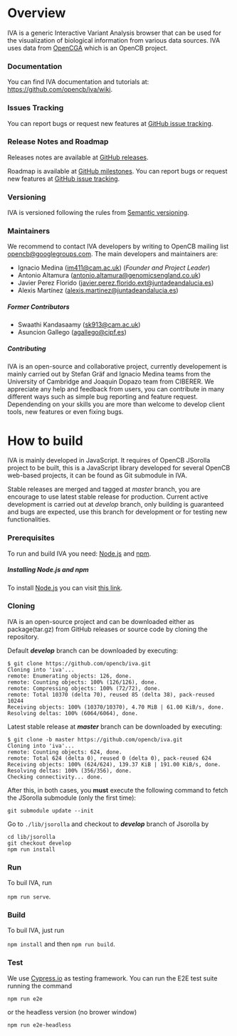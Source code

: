 # Overview
IVA is a generic Interactive Variant Analysis browser that can be used for the visualization of biological information from various data sources. IVA uses data from [OpenCGA](https://github.com/opencb/opencga) which is an OpenCB project.

### Documentation
You can find IVA documentation and tutorials at: https://github.com/opencb/iva/wiki.

### Issues Tracking
You can report bugs or request new features at [GitHub issue tracking](https://github.com/opencb/iva/issues).

### Release Notes and Roadmap
Releases notes are available at [GitHub releases](https://github.com/opencb/iva/releases).

Roadmap is available at [GitHub milestones](https://github.com/opencb/iva/milestones). You can report bugs or request new features at [GitHub issue tracking](https://github.com/opencb/iva/issues).

### Versioning
IVA is versioned following the rules from [Semantic versioning](http://semver.org/).

### Maintainers
We recommend to contact IVA developers by writing to OpenCB mailing list opencb@googlegroups.com. The main developers and maintainers are:
* Ignacio Medina (im411@cam.ac.uk) (_Founder and Project Leader_)
* Antonio Altamura (antonio.altamura@genomicsengland.co.uk)
* Javier Perez Florido (javier.perez.florido.ext@juntadeandalucia.es)
* Alexis Martínez (alexis.martinez@juntadeandalucia.es)

##### Former Contributors
* Swaathi Kandasaamy (sk913@cam.ac.uk)
* Asuncion Gallego (agallego@cipf.es)

##### Contributing
IVA is an open-source and collaborative project, currently developement is mainly carried out by Stefan Gräf and Ignacio Medina teams from the University of Cambridge and Joaquin Dopazo team from CIBERER. We appreciate any help and feedback from users, you can contribute in many different ways such as simple bug reporting and feature request. Dependending on your skills you are more than welcome to develop client tools, new features or even fixing bugs.

# How to build
IVA is mainly developed in JavaScript. It requires of OpenCB JSorolla project to be built, this is a JavaScript library developed for several OpenCB web-based projects, it can be found as Git submodule in IVA.

Stable releases are merged and tagged at _master_ branch, you are encourage to use latest stable release for production. Current active development is carried out at _develop_ branch, only building is guaranteed and bugs are expected, use this branch for development or for testing new functionalities.

### Prerequisites
To run and build IVA you need: [Node.js](https://nodejs.org/en/) and [npm](https://www.npmjs.com/).

##### Installing Node.js and npm
To install [Node.js](https://nodejs.org/en/) you can visit [this link](http://blog.teamtreehouse.com/install-node-js-npm-linux).

### Cloning
IVA is an open-source project and can be downloaded either as package(tar.gz) from GitHub releases or source code by cloning the repository.

Default ***develop*** branch can be downloaded by executing:

```
$ git clone https://github.com/opencb/iva.git
Cloning into 'iva'...
remote: Enumerating objects: 126, done.
remote: Counting objects: 100% (126/126), done.
remote: Compressing objects: 100% (72/72), done.
remote: Total 10370 (delta 70), reused 85 (delta 38), pack-reused 10244
Receiving objects: 100% (10370/10370), 4.70 MiB | 61.00 KiB/s, done.
Resolving deltas: 100% (6064/6064), done.
```

Latest stable release at ***master*** branch can be downloaded by executing:

```
$ git clone -b master https://github.com/opencb/iva.git
Cloning into 'iva'...
remote: Counting objects: 624, done.
remote: Total 624 (delta 0), reused 0 (delta 0), pack-reused 624
Receiving objects: 100% (624/624), 139.37 KiB | 191.00 KiB/s, done.
Resolving deltas: 100% (356/356), done.
Checking connectivity... done.
```

After this, in both cases, you **must** execute the following command to fetch the JSorolla submodule (only the first time):
 
```
git submodule update --init
```

Go to `./lib/jsorolla` and checkout to ***develop*** branch of Jsorolla by 

```
cd lib/jsorolla
git checkout develop
npm run install
```

### Run
To buil IVA, run

`
npm run serve
`.

### Build
To buil IVA, just run

`
npm install
` and then `
npm run build
`.

### Test
We use [Cypress.io](https://www.cypress.io/) as testing framework. You can run the E2E test suite running the command
```
npm run e2e
```
or the headless version (no brower window)
```
npm run e2e-headless
```
